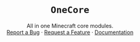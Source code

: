 <div align="center">

# `OneCore`
All in one Minecraft core modules.\
[Report a Bug][bugreps]
·
[Request a Feature][featreqs]
·
[Documentation][docs]

</div>

[bugreps]: https://github.com/W-OVERFLOW/W-CORE/issues
[featreqs]: https://github.com/W-OVERFLOW/W-Core/issues
[docs]: https://docs.woverflow.cc
